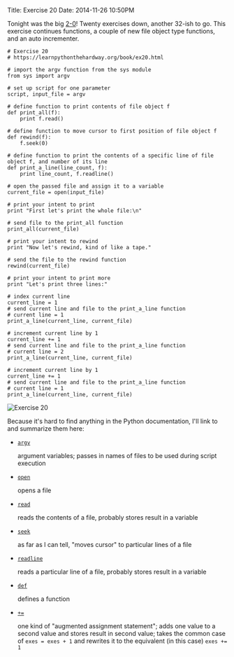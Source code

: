 Title: Exercise 20
Date: 2014-11-26 10:50PM

Tonight was the big [2-0](https://learnpythonthehardway.org/book/ex20.html)! Twenty exercises down, another 32-ish to go. This exercise continues functions, a couple of new file object type functions, and an auto incrementer.

```
# Exercise 20
# https://learnpythonthehardway.org/book/ex20.html

# import the argv function from the sys module
from sys import argv

# set up script for one parameter
script, input_file = argv

# define function to print contents of file object f
def print_all(f):
    print f.read()

# define function to move cursor to first position of file object f
def rewind(f):
    f.seek(0)

# define function to print the contents of a specific line of file object f, and number of its line
def print_a_line(line_count, f):
    print line_count, f.readline()

# open the passed file and assign it to a variable
current_file = open(input_file)

# print your intent to print
print "First let's print the whole file:\n"

# send file to the print_all function
print_all(current_file)

# print your intent to rewind
print "Now let's rewind, kind of like a tape."

# send the file to the rewind function
rewind(current_file)

# print your intent to print more
print "Let's print three lines:"

# index current line
current_line = 1
# send current line and file to the print_a_line function
# current line = 1
print_a_line(current_line, current_file)

# increment current line by 1
current_line += 1
# send current line and file to the print_a_line function
# current line = 2
print_a_line(current_line, current_file)

# increment current line by 1
current_line += 1
# send current line and file to the print_a_line function
# current line = 1
print_a_line(current_line, current_file)
```

![Exercise 20]({filename}/images/ex20.png "Exercise 20")

Because it's hard to find anything in the Python documentation, I'll link to and summarize them here:

- [`argv`](https://docs.python.org/2/library/sys.html#sys.argv)

    argument variables; passes in names of files to be used during script execution

- [`open`](https://docs.python.org/2/library/functions.html#open)

    opens a file

- [`read`](https://docs.python.org/2/library/stdtypes.html#file.read)

    reads the contents of a file, probably stores result in a variable

- [`seek`](https://docs.python.org/2/library/stdtypes.html#file.seek)

    as far as I can tell, "moves cursor" to particular lines of a file

- [`readline`](https://docs.python.org/2/library/stdtypes.html#file.readline)

    reads a particular line of a file, probably stores result in a variable

- [`def`](https://docs.python.org/2/reference/compound_stmts.html#function-definitions)

    defines a function

- [`+=`](https://docs.python.org/2/reference/simple_stmts.html#augmented-assignment-statements)

    one kind of "augmented assignment statement"; adds one value to a second value and stores result in second value; takes the common case of `exes = exes + 1` and rewrites it to the equivalent (in this case) `exes += 1`
